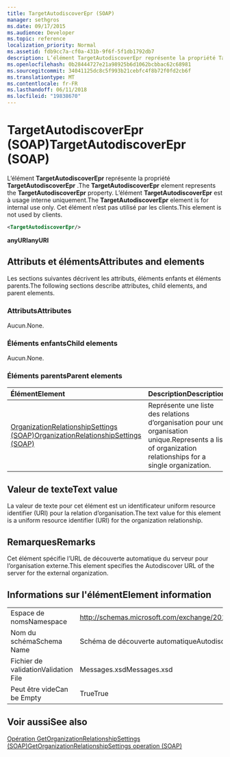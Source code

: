 ```yaml
---
title: TargetAutodiscoverEpr (SOAP)
manager: sethgros
ms.date: 09/17/2015
ms.audience: Developer
ms.topic: reference
localization_priority: Normal
ms.assetid: fdb9cc7a-cf0a-431b-9f6f-5f1db1792db7
description: L’élément TargetAutodiscoverEpr représente la propriété TargetAutodiscoverEpr. L’élément TargetAutodiscoverEpr est à usage interne uniquement. Cet élément n’est pas utilisé par les clients.
ms.openlocfilehash: 0b28444727e21a98925b6d1062bcbbac62c68981
ms.sourcegitcommit: 34041125dc8c5f993b21cebfc4f8b72f0fd2cb6f
ms.translationtype: MT
ms.contentlocale: fr-FR
ms.lasthandoff: 06/11/2018
ms.locfileid: "19838670"
---
```

# <a name="targetautodiscoverepr-soap"></a><span data-ttu-id="190df-105">TargetAutodiscoverEpr (SOAP)</span><span class="sxs-lookup"><span data-stu-id="190df-105">TargetAutodiscoverEpr (SOAP)</span></span>

<span data-ttu-id="190df-106">L’élément **TargetAutodiscoverEpr** représente la propriété **TargetAutodiscoverEpr** .</span><span class="sxs-lookup"><span data-stu-id="190df-106">The **TargetAutodiscoverEpr** element represents the **TargetAutodiscoverEpr** property.</span></span> <span data-ttu-id="190df-107">L’élément **TargetAutodiscoverEpr** est à usage interne uniquement.</span><span class="sxs-lookup"><span data-stu-id="190df-107">The **TargetAutodiscoverEpr** element is for internal use only.</span></span> <span data-ttu-id="190df-108">Cet élément n’est pas utilisé par les clients.</span><span class="sxs-lookup"><span data-stu-id="190df-108">This element is not used by clients.</span></span> 
  
```XML
<TargetAutodiscoverEpr/>
```

 <span data-ttu-id="190df-109">**anyURI**</span><span class="sxs-lookup"><span data-stu-id="190df-109">**anyURI**</span></span>
## <a name="attributes-and-elements"></a><span data-ttu-id="190df-110">Attributs et éléments</span><span class="sxs-lookup"><span data-stu-id="190df-110">Attributes and elements</span></span>

<span data-ttu-id="190df-111">Les sections suivantes décrivent les attributs, éléments enfants et éléments parents.</span><span class="sxs-lookup"><span data-stu-id="190df-111">The following sections describe attributes, child elements, and parent elements.</span></span>
  
### <a name="attributes"></a><span data-ttu-id="190df-112">Attributs</span><span class="sxs-lookup"><span data-stu-id="190df-112">Attributes</span></span>

<span data-ttu-id="190df-113">Aucun.</span><span class="sxs-lookup"><span data-stu-id="190df-113">None.</span></span>
  
### <a name="child-elements"></a><span data-ttu-id="190df-114">Éléments enfants</span><span class="sxs-lookup"><span data-stu-id="190df-114">Child elements</span></span>

<span data-ttu-id="190df-115">Aucun.</span><span class="sxs-lookup"><span data-stu-id="190df-115">None.</span></span>
  
### <a name="parent-elements"></a><span data-ttu-id="190df-116">Éléments parents</span><span class="sxs-lookup"><span data-stu-id="190df-116">Parent elements</span></span>

|<span data-ttu-id="190df-117">**Élément**</span><span class="sxs-lookup"><span data-stu-id="190df-117">**Element**</span></span>|<span data-ttu-id="190df-118">**Description**</span><span class="sxs-lookup"><span data-stu-id="190df-118">**Description**</span></span>|
|:-----|:-----|
|[<span data-ttu-id="190df-119">OrganizationRelationshipSettings (SOAP)</span><span class="sxs-lookup"><span data-stu-id="190df-119">OrganizationRelationshipSettings (SOAP)</span></span>](organizationrelationshipsettings-soap.md) <br/> |<span data-ttu-id="190df-120">Représente une liste des relations d’organisation pour une organisation unique.</span><span class="sxs-lookup"><span data-stu-id="190df-120">Represents a list of organization relationships for a single organization.</span></span>  <br/> |
   
## <a name="text-value"></a><span data-ttu-id="190df-121">Valeur de texte</span><span class="sxs-lookup"><span data-stu-id="190df-121">Text value</span></span>

<span data-ttu-id="190df-122">La valeur de texte pour cet élément est un identificateur uniform resource identifier (URI) pour la relation d’organisation.</span><span class="sxs-lookup"><span data-stu-id="190df-122">The text value for this element is a uniform resource identifier (URI) for the organization relationship.</span></span>
  
## <a name="remarks"></a><span data-ttu-id="190df-123">Remarques</span><span class="sxs-lookup"><span data-stu-id="190df-123">Remarks</span></span>

<span data-ttu-id="190df-124">Cet élément spécifie l’URL de découverte automatique du serveur pour l’organisation externe.</span><span class="sxs-lookup"><span data-stu-id="190df-124">This element specifies the Autodiscover URL of the server for the external organization.</span></span> 
  
## <a name="element-information"></a><span data-ttu-id="190df-125">Informations sur l'élément</span><span class="sxs-lookup"><span data-stu-id="190df-125">Element information</span></span>

|||
|:-----|:-----|
|<span data-ttu-id="190df-126">Espace de noms</span><span class="sxs-lookup"><span data-stu-id="190df-126">Namespace</span></span>  <br/> |http://schemas.microsoft.com/exchange/2010/Autodiscover  <br/> |
|<span data-ttu-id="190df-127">Nom du schéma</span><span class="sxs-lookup"><span data-stu-id="190df-127">Schema Name</span></span>  <br/> |<span data-ttu-id="190df-128">Schéma de découverte automatique</span><span class="sxs-lookup"><span data-stu-id="190df-128">Autodiscover schema</span></span>  <br/> |
|<span data-ttu-id="190df-129">Fichier de validation</span><span class="sxs-lookup"><span data-stu-id="190df-129">Validation File</span></span>  <br/> |<span data-ttu-id="190df-130">Messages.xsd</span><span class="sxs-lookup"><span data-stu-id="190df-130">Messages.xsd</span></span>  <br/> |
|<span data-ttu-id="190df-131">Peut être vide</span><span class="sxs-lookup"><span data-stu-id="190df-131">Can be Empty</span></span>  <br/> |<span data-ttu-id="190df-132">True</span><span class="sxs-lookup"><span data-stu-id="190df-132">True</span></span>  <br/> |
   
## <a name="see-also"></a><span data-ttu-id="190df-133">Voir aussi</span><span class="sxs-lookup"><span data-stu-id="190df-133">See also</span></span>



[<span data-ttu-id="190df-134">Opération GetOrganizationRelationshipSettings (SOAP)</span><span class="sxs-lookup"><span data-stu-id="190df-134">GetOrganizationRelationshipSettings operation (SOAP)</span></span>](getorganizationrelationshipsettings-operation-soap.md)


